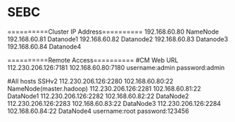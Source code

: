 # SEBC


==========Cluster IP Address==========
192.168.60.80 NameNode
192.168.60.81 Datanode1
192.168.60.82 Datanode2
192.168.60.83 Datanode3
192.168.60.84 Datanode4

==========Remote Access==========
#CM Web URL
112.230.206.126:7181            102.168.60.80:7180
username:admin
password:admin

#All hosts SSHv2
112.230.206.126:2280            102.168.60.80:22      NameNode(master.hadoop)
112.230.206.126:2281            102.168.60.81:22      DataNode1
112.230.206.126:2282            102.168.60.82:22      DataNode2
112.230.206.126:2283            102.168.60.83:22      DataNode3
112.230.206.126:2284            102.168.60.84:22      DataNode4
username:root
password:123456







